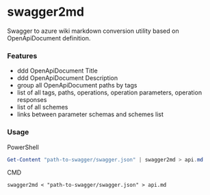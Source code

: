 # swagger2md

Swagger to azure wiki markdown conversion utility based on OpenApiDocument definition.

### Features

* ddd OpenApiDocument Title
* ddd OpenApiDocument Description
* group all OpenApiDocument paths by tags
* list of all tags, paths, operations, operation parameters, operation responses
* list of all schemes
* links between parameter schemas and schemes list

### Usage

PowerShell

```PowerShell
Get-Content "path-to-swagger/swagger.json" | swagger2md > api.md
```

CMD
```Batchfile
swagger2md < "path-to-swagger/swagger.json" > api.md
```

